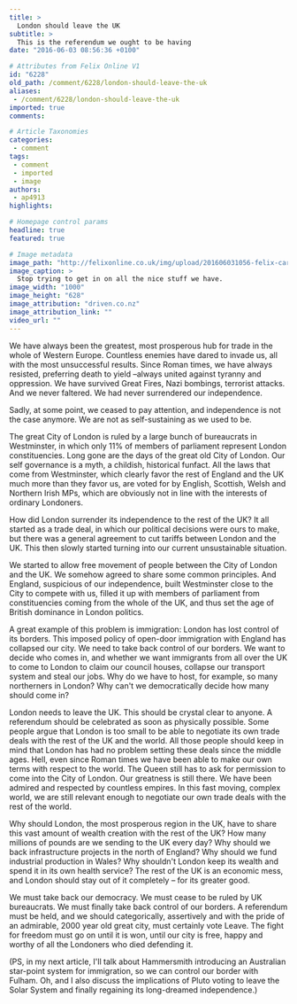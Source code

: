 ```yaml
---
title: >
  London should leave the UK
subtitle: >
  This is the referendum we ought to be having
date: "2016-06-03 08:56:36 +0100"

# Attributes from Felix Online V1
id: "6228"
old_path: /comment/6228/london-should-leave-the-uk
aliases:
 - /comment/6228/london-should-leave-the-uk
imported: true
comments:

# Article Taxonomies
categories:
 - comment
tags:
 - comment
 - imported
 - image
authors:
 - ap4913
highlights:

# Homepage control params
headline: true
featured: true

# Image metadata
image_path: "http://felixonline.co.uk/img/upload/201606031056-felix-car.jpg"
image_caption: >
  Stop trying to get in on all the nice stuff we have.
image_width: "1000"
image_height: "628"
image_attribution: "driven.co.nz"
image_attribution_link: ""
video_url: ""
---
```


We have always been the greatest, most prosperous hub for trade in the whole of Western Europe. Countless enemies have dared to invade us, all with the most unsuccessful results. Since Roman times, we have always resisted, preferring death to yield –always united against tyranny and oppression. We have survived Great Fires, Nazi bombings, terrorist attacks. And we never faltered. We had never surrendered our independence.

Sadly, at some point, we ceased to pay attention, and independence is not the case anymore. We are not as self-sustaining as we used to be.

The great City of London is ruled by a large bunch of bureaucrats in Westminster, in which only 11% of members of parliament represent London constituencies. Long gone are the days of the great old City of London. Our self governance is a myth, a childish, historical funfact. All the laws that come from Westminster, which clearly favor the rest of England and the UK much more than they favor us, are voted for by English, Scottish, Welsh and Northern Irish MPs, which are obviously not in line with the interests of ordinary Londoners.

How did London surrender its independence to the rest of the UK? It all started as a trade deal, in which our political decisions were ours to make, but there was a general agreement to cut tariffs between London and the UK. This then slowly started turning into our current unsustainable situation.

We started to allow free movement of people between the City of London and the UK. We somehow agreed to share some common principles. And England, suspicious of our independence, built Westminster close to the City to compete with us, filled it up with members of parliament from constituencies coming from the whole of the UK, and thus set the age of British dominance in London politics.

A great example of this problem is immigration: London has lost control of its borders. This imposed policy of open-door immigration with England has collapsed our city. We need to take back control of our borders. We want to decide who comes in, and whether we want immigrants from all over the UK to come to London to claim our council houses, collapse our transport system and steal our jobs. Why do we have to host, for example, so many northerners in London? Why can't we democratically decide how many should come in?

London needs to leave the UK. This should be crystal clear to anyone. A referendum should be celebrated as soon as physically possible. Some people argue that London is too small to be able to negotiate its own trade deals with the rest of the UK and the world. All those people should keep in mind that London has had no problem setting these deals since the middle ages. Hell, even since Roman times we have been able to make our own terms with respect to the world. The Queen still has to ask for permission to come into the City of London. Our greatness is still there. We have been admired and respected by countless empires. In this fast moving, complex world, we are still relevant enough to negotiate our own trade deals with the rest of the world.

Why should London, the most prosperous region in the UK, have to share this vast amount of wealth creation with the rest of the UK? How many millions of pounds are we sending to the UK every day? Why should we back infrastructure projects in the north of England? Why should we fund industrial production in Wales? Why shouldn't London keep its wealth and spend it in its own health service? The rest of the UK is an economic mess, and London should stay out of it completely – for its greater good.

We must take back our democracy. We must cease to be ruled by UK bureaucrats. We must finally take back control of our borders. A referendum must be held, and we should categorically, assertively and with the pride of an admirable, 2000 year old great city, must certainly vote Leave. The fight for freedom must go on until it is won, until our city is free, happy and worthy of all the Londoners who died defending it.

(PS, in my next article, I'll talk about Hammersmith introducing an Australian star-point system for immigration, so we can control our border with Fulham. Oh, and I also discuss the implications of Pluto voting to leave the Solar System and finally regaining its long-dreamed independence.)
